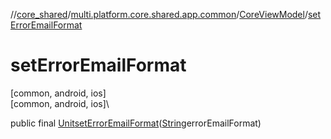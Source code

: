 //[core_shared](../../../index.md)/[multi.platform.core.shared.app.common](../index.md)/[CoreViewModel](index.md)/[setErrorEmailFormat](set-error-email-format.md)

# setErrorEmailFormat

[common, android, ios]\
[common, android, ios]\

public final [Unit](https://kotlinlang.org/api/latest/jvm/stdlib/kotlin/-unit/index.html)[setErrorEmailFormat](set-error-email-format.md)([String](https://developer.android.com/reference/kotlin/java/lang/String.html)errorEmailFormat)
